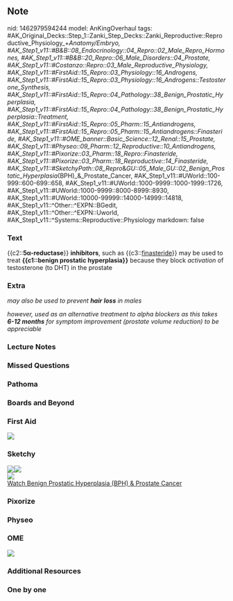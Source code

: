 ## Note
nid: 1462979594244
model: AnKingOverhaul
tags: #AK_Original_Decks::Step_1::Zanki_Step_Decks::Zanki_Reproductive::Reproductive_Physiology_+_Anatomy/Embryo, #AK_Step1_v11::#B&B::08_Endocrinology::04_Repro::02_Male_Repro_Hormones, #AK_Step1_v11::#B&B::20_Repro::06_Male_Disorders::04_Prostate, #AK_Step1_v11::#Costanzo::Repro::03_Male_Reproductive_Physiology, #AK_Step1_v11::#FirstAid::15_Repro::03_Physiology::16_Androgens, #AK_Step1_v11::#FirstAid::15_Repro::03_Physiology::16_Androgens::Testosterone_Synthesis, #AK_Step1_v11::#FirstAid::15_Repro::04_Pathology::38_Benign_Prostatic_Hyperplasia, #AK_Step1_v11::#FirstAid::15_Repro::04_Pathology::38_Benign_Prostatic_Hyperplasia::Treatment, #AK_Step1_v11::#FirstAid::15_Repro::05_Pharm::15_Antiandrogens, #AK_Step1_v11::#FirstAid::15_Repro::05_Pharm::15_Antiandrogens::Finasteride, #AK_Step1_v11::#OME_banner::Basic_Science::12_Renal::15_Prostate, #AK_Step1_v11::#Physeo::09_Pharm::12_Reproductive::10_Antiandrogens, #AK_Step1_v11::#Pixorize::03_Pharm::18_Repro::Finasteride, #AK_Step1_v11::#Pixorize::03_Pharm::18_Reproductive::14_Finasteride, #AK_Step1_v11::#SketchyPath::08_Repro_&_GU::05_Male_GU::02_Benign_Prostatic_Hyperplasia_(BPH)_&_Prostate_Cancer, #AK_Step1_v11::#UWorld::100-999::600-699::658, #AK_Step1_v11::#UWorld::1000-9999::1000-1999::1726, #AK_Step1_v11::#UWorld::1000-9999::8000-8999::8930, #AK_Step1_v11::#UWorld::10000-99999::14000-14999::14818, #AK_Step1_v11::^Other::^EXPN::BGedit, #AK_Step1_v11::^Other::^EXPN::Uworld, #AK_Step1_v11::^Systems::Reproductive::Physiology
markdown: false

### Text
<div>
  {{c2::<b>5</b><span style=
  "font-weight: bold">α-reductase</span>}} <span style=
  "font-weight: bold;">inhibitors</span>, such as
  {{c3::<u>finasteride</u>}} may be used to treat <b>{{c1::benign
  prostatic hyperplasia}}</b> because they block <i>activation</i>
  of testosterone (to DHT) in the prostate
</div>

### Extra
<i>may also be used to prevent <b>hair</b> <b>loss</b> in males</i>
<div>
  <i>however, used as an alternative treatment to alpha blockers as
  this takes <b>6-12 months</b> for symptom improvement (prostate
  volume reduction) to be appreciable</i>
</div>

### Lecture Notes


### Missed Questions


### Pathoma


### Boards and Beyond


### First Aid
<img src="tmp2wzRu1.png">

### Sketchy
<div><img src=
"clip_image001-82e192260bed5c2d69889d31199e64fd98bfe949.png"><img src="clip_image002-161f9e8c0ec582ac37ffe9643edf9f61be5d5472.png"></div>
<div><img src=
"clip_image004-f55717463a21e3ab2ad27b190934b7ef892c544b.jpg"></div><a href="https://dashboard.sketchy.com/study/medical/courses/medical-pathophysiology/units/medical-pathophysiology-reproductive-gu/videos/medical-pathophysiology-reproductive-and-gu-male-gu-benign-prostatic-hyperplasia-bph-and-prostate-cancer?utm_source=anki&utm_medium=partnership&utm_campaign=february_update&utm_content=medical">Watch
Benign Prostatic Hyperplasia (BPH) & Prostate Cancer</a>

### Pixorize


### Physeo


### OME
<div class="ome-widget">
  <a href=
  "https://onlinemeded.org/spa/renal/prostate/acquire?ref=anki"><img src="_OME_AnkiFlashcards_Lesson_5.png"></a>
</div>

### Additional Resources


### One by one

